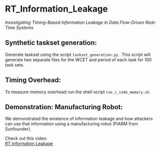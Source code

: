 # RT_Information_Leakage
*Investigating Timing-Based Information Leakage in Data Flow-Driven Real-Time Systems*

## Synthetic taskset generation: 

Generate taskset using the script `taskset_generation.py` . This script will generate two separate files for the WCET and period of each task for 100 task sets.

## Timing Overhead:
To measure memory overhead run the shell script `run_c_code_memory.sh`

## Demonstration: Manufacturing Robot: 

We demonstrated the existence of information leakage and how attackers can use that information using a manufacturing robot (PiARM from Sunfounder).

Check out this video:  
[RT Information Leakage](https://www.youtube.com/@RT_Information_Leakage)

